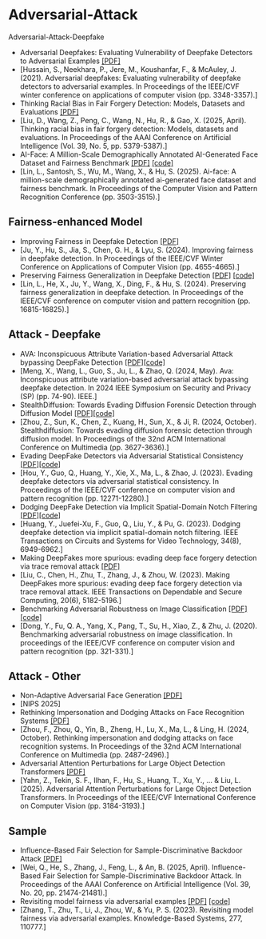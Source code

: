 # Adversarial-Attack
Adversarial-Attack-Deepfake

* Adversarial Deepfakes: Evaluating Vulnerability of Deepfake Detectors to Adversarial Examples [[PDF]](http://openaccess.thecvf.com/content/WACV2021/papers/Hussain_Adversarial_Deepfakes_Evaluating_Vulnerability_of_Deepfake_Detectors_to_Adversarial_Examples_WACV_2021_paper.pdf)
* [Hussain, S., Neekhara, P., Jere, M., Koushanfar, F., & McAuley, J. (2021). Adversarial deepfakes: Evaluating vulnerability of deepfake detectors to adversarial examples. In Proceedings of the IEEE/CVF winter conference on applications of computer vision (pp. 3348-3357).]
* Thinking Racial Bias in Fair Forgery Detection: Models, Datasets and Evaluations [[PDF]](https://ojs.aaai.org/index.php/AAAI/article/view/32572/34727)
* [Liu, D., Wang, Z., Peng, C., Wang, N., Hu, R., & Gao, X. (2025, April). Thinking racial bias in fair forgery detection: Models, datasets and evaluations. In Proceedings of the AAAI Conference on Artificial Intelligence (Vol. 39, No. 5, pp. 5379-5387).]
* AI-Face: A Million-Scale Demographically Annotated AI-Generated Face Dataset and Fairness Benchmark [[PDF]](https://openaccess.thecvf.com/content/CVPR2025/papers/Lin_AI-Face_A_Million-Scale_Demographically_Annotated_AI-Generated_Face_Dataset_and_Fairness_CVPR_2025_paper.pdf) [[code]](https://github.com/Purdue-M2/AI-Face-FairnessBench)
* [Lin, L., Santosh, S., Wu, M., Wang, X., & Hu, S. (2025). Ai-face: A million-scale demographically annotated ai-generated face dataset and fairness benchmark. In Proceedings of the Computer Vision and Pattern Recognition Conference (pp. 3503-3515).]

## Fairness-enhanced Model
* Improving Fairness in Deepfake Detection [[PDF]](https://openaccess.thecvf.com/content/WACV2024/papers/Ju_Improving_Fairness_in_Deepfake_Detection_WACV_2024_paper.pdf)
* [Ju, Y., Hu, S., Jia, S., Chen, G. H., & Lyu, S. (2024). Improving fairness in deepfake detection. In Proceedings of the IEEE/CVF Winter Conference on Applications of Computer Vision (pp. 4655-4665).]
* Preserving Fairness Generalization in Deepfake Detection [[PDF]](https://openaccess.thecvf.com/content/CVPR2024/papers/Lin_Preserving_Fairness_Generalization_in_Deepfake_Detection_CVPR_2024_paper.pdf) [[code]](https://github.com/Purdue-M2/Fairness-Generalization)
* [Lin, L., He, X., Ju, Y., Wang, X., Ding, F., & Hu, S. (2024). Preserving fairness generalization in deepfake detection. In Proceedings of the IEEE/CVF conference on computer vision and pattern recognition (pp. 16815-16825).]

## Attack - Deepfake
* AVA: Inconspicuous Attribute Variation-based Adversarial Attack bypassing DeepFake Detection [[PDF]](https://arxiv.org/pdf/2312.08675)[[code]](https://github.com/AnonymousUserA/AVA)
* [Meng, X., Wang, L., Guo, S., Ju, L., & Zhao, Q. (2024, May). Ava: Inconspicuous attribute variation-based adversarial attack bypassing deepfake detection. In 2024 IEEE Symposium on Security and Privacy (SP) (pp. 74-90). IEEE.]
* StealthDiffusion: Towards Evading Diffusion Forensic Detection through Diffusion Model [[PDF]](https://dl.acm.org/doi/pdf/10.1145/3664647.3681535?casa_token=IUs-9nw5zgoAAAAA:CfVywyX1FOauGKvwjfRiV9TzhPLSVOj5ySXaUklt8y3h8zwZIoMHA-oxHnjLeoeZzUL_EtFIAGfOww)[[code]](https://github.com/wyczzy/StealthDiffusion)
* [Zhou, Z., Sun, K., Chen, Z., Kuang, H., Sun, X., & Ji, R. (2024, October). Stealthdiffusion: Towards evading diffusion forensic detection through diffusion model. In Proceedings of the 32nd ACM International Conference on Multimedia (pp. 3627-3636).]
* Evading DeepFake Detectors via Adversarial Statistical Consistency [[PDF]](http://openaccess.thecvf.com/content/CVPR2023/papers/Hou_Evading_DeepFake_Detectors_via_Adversarial_Statistical_Consistency_CVPR_2023_paper.pdf)[[code]](https://github.com/tobuta/evadingfakedetector)
* [Hou, Y., Guo, Q., Huang, Y., Xie, X., Ma, L., & Zhao, J. (2023). Evading deepfake detectors via adversarial statistical consistency. In Proceedings of the IEEE/CVF conference on computer vision and pattern recognition (pp. 12271-12280).]
* Dodging DeepFake Detection via Implicit Spatial-Domain Notch Filtering [[PDF]](https://arxiv.org/pdf/2009.09213)[[code]](https://github.com/fanoflck/Implicit-spatial-notch)
* [Huang, Y., Juefei-Xu, F., Guo, Q., Liu, Y., & Pu, G. (2023). Dodging deepfake detection via implicit spatial-domain notch filtering. IEEE Transactions on Circuits and Systems for Video Technology, 34(8), 6949-6962.]
* Making DeepFakes more spurious: evading deep face forgery detection via trace removal attack [[PDF]](https://arxiv.org/pdf/2203.11433)
* [Liu, C., Chen, H., Zhu, T., Zhang, J., & Zhou, W. (2023). Making DeepFakes more spurious: evading deep face forgery detection via trace removal attack. IEEE Transactions on Dependable and Secure Computing, 20(6), 5182-5196.]
* Benchmarking Adversarial Robustness on Image Classification [[PDF]](http://openaccess.thecvf.com/content_CVPR_2020/papers/Dong_Benchmarking_Adversarial_Robustness_on_Image_Classification_CVPR_2020_paper.pdf)[[code]](https://github.com/thu-ml/ares)
* [Dong, Y., Fu, Q. A., Yang, X., Pang, T., Su, H., Xiao, Z., & Zhu, J. (2020). Benchmarking adversarial robustness on image classification. In proceedings of the IEEE/CVF conference on computer vision and pattern recognition (pp. 321-331).]

## Attack - Other
* Non-Adaptive Adversarial Face Generation [[PDF]](https://arxiv.org/pdf/2507.12107?)
* [NIPS 2025]
* Rethinking Impersonation and Dodging Attacks on Face Recognition Systems [[PDF]](https://dl.acm.org/doi/pdf/10.1145/3664647.3681440?casa_token=EFpWg1Hq8fwAAAAA:VJY953Tt7mTSGD3SOR5zUkje8gJCzkUnAMIogTmZOf0ZPnov46pfcg57ZbTbWE1LBa7evnONgHiVVQ)
* [Zhou, F., Zhou, Q., Yin, B., Zheng, H., Lu, X., Ma, L., & Ling, H. (2024, October). Rethinking impersonation and dodging attacks on face recognition systems. In Proceedings of the 32nd ACM International Conference on Multimedia (pp. 2487-2496).]
* Adversarial Attention Perturbations for Large Object Detection Transformers [[PDF]](https://openaccess.thecvf.com/content/ICCV2025/papers/Yahn_Adversarial_Attention_Perturbations_for_Large_Object_Detection_Transformers_ICCV_2025_paper.pdf)
* [Yahn, Z., Tekin, S. F., Ilhan, F., Hu, S., Huang, T., Xu, Y., ... & Liu, L. (2025). Adversarial Attention Perturbations for Large Object Detection Transformers. In Proceedings of the IEEE/CVF International Conference on Computer Vision (pp. 3184-3193).]

## Sample
* Influence-Based Fair Selection for Sample-Discriminative Backdoor Attack [[PDF]](https://ojs.aaai.org/index.php/AAAI/article/view/35449/37604)
* [Wei, Q., He, S., Zhang, J., Feng, L., & An, B. (2025, April). Influence-Based Fair Selection for Sample-Discriminative Backdoor Attack. In Proceedings of the AAAI Conference on Artificial Intelligence (Vol. 39, No. 20, pp. 21474-21481).]
* Revisiting model fairness via adversarial examples [[PDF]](https://www.sciencedirect.com/science/article/pii/S0950705123005270?casa_token=Rg0mPO5A32EAAAAA:pdnjwnuRjF_H3C2hw0WMzbjSvbuW8CGzjisHNbHrPU8UrPTNRQR8gm_B87N7LTc83dZVB7vr_CA) [[code]](https://github.com/TaocsZhang/Fairness-Attack-via-Adversarial-Examples)
* [Zhang, T., Zhu, T., Li, J., Zhou, W., & Yu, P. S. (2023). Revisiting model fairness via adversarial examples. Knowledge-Based Systems, 277, 110777.]
